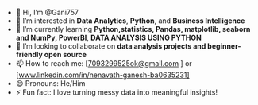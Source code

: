 - 👋 Hi, I’m @Gani757  
- 👀 I’m interested in **Data Analytics**, **Python**, and **Business Intelligence**  
- 🌱 I’m currently learning **Python,statistics, Pandas, matplotlib, seaborn and NumPy, PowerBI**, **DATA ANALYSIS USING PYTHON**
- 💞️ I’m looking to collaborate on **data analysis projects and beginner-friendly open source**  
- 📫 How to reach me: [7093299525ok@gmail.com
] or [www.linkedin.com/in/nenavath-ganesh-ba0635231]  
- 😄 Pronouns: He/Him  
- ⚡ Fun fact: I love turning messy data into meaningful insights!

<!---
Gani757/Gani757 is a ✨ special ✨ repository because its `README.md` (this file) appears on your GitHub profile.
You can click the Preview link to take a look at your changes.
--->
